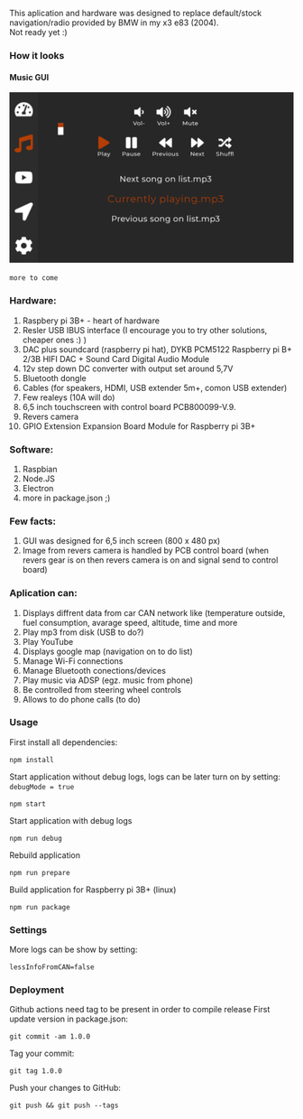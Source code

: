 This aplication and hardware was designed to replace default/stock navigation/radio provided by BMW in my x3 e83 (2004).<br>
Not ready yet :)

### How it looks
#### Music GUI
![stearing_fox music GUI](/for_readme/img/stearing_fox_music_GUI.png)

`more to come`

<h3>Hardware:</h3>
<ol>
<li>Raspbery pi 3B+ - heart of hardware</li>
<li>Resler USB IBUS interface (I encourage you to try other solutions, cheaper ones :) )</li>
<li>DAC plus soundcard (raspberry pi hat), DYKB PCM5122 Raspberry pi B+ 2/3B HIFI DAC + Sound Card Digital Audio Module</li>
<li>12v step down DC converter with output set around 5,7V</li>
<li>Bluetooth dongle</li>
<li>Cables (for speakers, HDMI, USB extender 5m+, comon USB extender)</li>
<li>Few realeys (10A will do)</li>
<li>6,5 inch touchscreen with control board PCB800099-V.9.</li>
<li>Revers camera</li>
<li>GPIO Extension Expansion Board Module for Raspberry pi 3B+</li>
</ol>

<h3>Software:</h3>
<ol>
<li>Raspbian</li>
<li>Node.JS</li>
<li>Electron</li>
<li>more in package.json ;)</li>
</ol>

<h3>Few facts:</h3>
<ol>
<li>GUI was designed for 6,5 inch screen (800 x 480 px)</li>
<li>Image from revers camera is handled by PCB control board (when revers gear is on then revers camera is on and signal send to control board)</li>
</ol> 

<h3>Aplication can:</h3>
<ol>
  <li>Displays diffrent data from car CAN network like (temperature outside, fuel consumption, avarage speed, altitude, time and more</li>
  <li>Play mp3 from disk (USB to do?)</li>
  <li>Play YouTube</li>
  <li>Displays google map (navigation on to do list)</li>
  <li>Manage Wi-Fi connections</li>
  <li>Manage Bluetooth conections/devices</li>
  <li>Play music via ADSP (egz. music from phone)</li>
  <li>Be controlled from steering wheel controls</li>
  <li>Allows to do phone calls (to do)</li>
</ol>
  
### Usage
First install all dependencies:
```
npm install
```

Start application without debug logs, logs can be later turn on by setting: `debugMode = true`
```
npm start
```

Start application with debug logs
```
npm run debug
```

Rebuild application
```
npm run prepare
```

Build application for Raspberry pi 3B+ (linux)
```
npm run package
```

### Settings
More logs can be show by setting:
```
lessInfoFromCAN=false
```

### Deployment
Github actions need tag to be present in order to compile release
First update version in package.json:
```
git commit -am 1.0.0
```
Tag your commit:
```
git tag 1.0.0
```
Push your changes to GitHub:
```
git push && git push --tags
```
